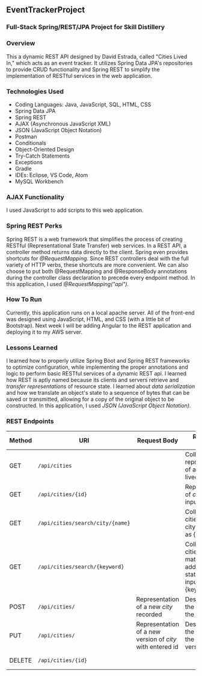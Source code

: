 ## EventTrackerProject

### Full-Stack Spring/REST/JPA Project for Skill Distillery

### Overview
This a dynamic REST API designed by David Estrada, called "Cities Lived In," which acts as an event tracker. It utilizes Spring Data JPA's repositories to provide CRUD functionality and Spring REST to simplify the implementation of RESTful services in the web application.

### Technologies Used
 * Coding Languages: Java, JavaScript, SQL, HTML, CSS
 * Spring Data JPA
 * Spring REST
 * AJAX (Asynchronous JavaScript XML)
 * JSON (JavaScript Object Notation)
 * Postman
 * Conditionals
 * Object-Oriented Design
 * Try-Catch Statements
 * Exceptions
 * Gradle
 * IDEs: Eclipse, VS Code, Atom
 * MySQL Workbench

### AJAX Functionality
I used JavaScript to add scripts to this web application.

### Spring REST Perks
Spring REST is a web framework that simplifies the process of creating RESTful (Representational State Transfer) web services. In a REST API, a controller method returns data directly to the client. Spring even provides shortcuts for _@RequestMapping_. Since REST controllers deal with the full variety of HTTP verbs, these shortcuts are more convenient. We can also choose to put both @RequestMapping and @ResponseBody annotations during the controller class declaration to precede every endpoint method. In this application, I used _@RequestMapping("api")_.

### How To Run
Currently, this application runs on a local apache server. All of the front-end was designed using JavaScript, HTML, and CSS (with a little bit of Bootstrap). Next week I will be adding Angular to the REST application and deploying it to my AWS server.

### Lessons Learned
I learned how to properly utilize Spring Boot and Spring REST frameworks to optimize configuration, while implementing the proper annotations and logic to perform basic RESTful services of a dynamic REST api. I learned how REST is aptly named because its clients and servers retrieve and _transfer representations_ of resource state. I learned about _data serialization_ and how we translate an object's state to a sequence of bytes that can be saved or transmitted, allowing for a copy of the original object to be constructed. In this application, I used _JSON (JavaScript Object Notation)_.

### REST Endpoints

|  Method   |    URI               | Request Body | Response Body | Purpose |
|-----------|----------------------|--------------|---------------|---------|
| GET       | `/api/cities`      |              | Collection of representations of all cities lived in | List or collection endpoint
| GET       | `/api/cities/{id}`      |              | Representation of _city_ with input id as {id}| **Retrieve** endpoint
| GET       | `/api/cities/search/city/{name}`      |              | Collection of all cities matching city name input as {name} | List or collection endpoint
| GET       | `/api/cities/search/{keyword}` |              | Collection of all cities lived in matching address or state name input as {keyword} | List or collection endpoint
| POST      | `/api/cities/`      | Representation of a new _city_ recorded | Description of the result of the operation | **Create** endpoint
| PUT       | `/api/cities/`   | Representation of a new version of _city_ with entered id | Description of the result of the new version | **Replace** endpoint |
| DELETE    | `/api/cities/{id}`   |              | | **Delete** route |
